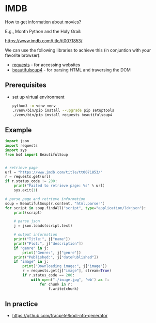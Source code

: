 # IMDB

How to get information about movies?

E.g., Month Python and the Holy Grail:

https://www.imdb.com/title/tt0071853/

We can use the following libraries to achieve this (in conjuntion with your favorite browser):

* [requests](https://requests.readthedocs.io/en/latest/) - for accessing websites
* [beautifulsoup4](https://www.crummy.com/software/BeautifulSoup/) - for parsing HTML and traversing the DOM


## Prerequisites

* set up virtual environment

  ```bash
  python3 -m venv venv
  ./venv/bin/pip install --upgrade pip setuptools
  ./venv/bin/pip install requests beautifulsoup4
  ```

## Example

```python
import json
import requests
import sys
from bs4 import BeautifulSoup


# retrieve page
url = "https://www.imdb.com/title/tt0071853/"
r = requests.get(url)
if r.status_code != 200:
    print("Failed to retrieve page: %s" % url)
    sys.exit(1)

# parse page and retrieve information
soup = BeautifulSoup(r.content, "html.parser")
for script in soup.findAll("script", type="application/ld+json"):
    print(script)

    # parse json
    j = json.loads(script.text)

    # output information
    print("Title:", j["name"])
    print("Plot:", j["description"])
    if "genre" in j:
        print("Genre:", j["genre"])
    print("Published:", j["datePublished"])
    if "image" in j:
        print("Downloading image:", j["image"])
        r = requests.get(j["image"], stream=True)
        if r.status_code == 200:
            with open("./image.jpg", 'wb') as f:
                for chunk in r:
                    f.write(chunk)
```

## In practice

* https://github.com/fracpete/kodi-nfo-generator

